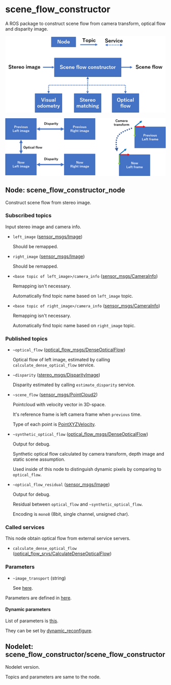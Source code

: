 # scene_flow_constructor

A ROS package to construct scene flow from camera transform, optical flow and disparity image.

![overview](scene_flow_constructor.png)

![frames](input_frames.png)

## Node: scene_flow_constructor_node

Construct scene flow from stereo image.

### Subscribed topics

Input stereo image and camera info.

* `left_image` ([sensor_msgs/Image](http://docs.ros.org/api/sensor_msgs/html/msg/Image.html))

  Should be remapped.

* `right_image` ([sensor_msgs/Image](http://docs.ros.org/api/sensor_msgs/html/msg/Image.html))

  Should be remapped.

* `<base topic of left_image>/camera_info` ([sensor_msgs/CameraInfo](http://docs.ros.org/api/sensor_msgs/html/msg/CameraInfo.html))

  Remapping isn't necessary.

  Automatically find topic name based on `left_image` topic.

* `<base topic of right_image>/camera_info` ([sensor_msgs/CameraInfo](http://docs.ros.org/api/sensor_msgs/html/msg/CameraInfo.html))

  Remapping isn't necessary.

  Automatically find topic name based on `right_image` topic.

### Published topics

* `~optical_flow` ([optical_flow_msgs/DenseOpticalFlow](https://github.com/ActiveIntelligentSystemsLab/ros_optical_flow/blob/master/optical_flow_msgs/msg/DenseOpticalFlow.msg))

  Optical flow of left image, estimated by calling `calculate_dense_optical_flow` service.

* `~disparity` ([stereo_msgs/DisparityImage](http://docs.ros.org/api/stereo_msgs/html/msg/DisparityImage.html))

  Disparity estimated by calling `estimate_disparity` service.

* `~scene_flow` ([sensor_msgs/PointCloud2](http://docs.ros.org/api/sensor_msgs/html/msg/PointCloud2.html))

  Pointcloud with velocity vector in 3D-space.

  It's reference frame is left camera frame when `previous` time.
  
  Type of each point is [PointXYZVelocity](https://github.com/ActiveIntelligentSystemsLab/moving_object_detector/blob/master/scene_flow_constructor/include/scene_flow_constructor/pcl_point_xyz_velocity.h).

* `~synthetic_optical_flow` ([optical_flow_msgs/DenseOpticalFlow](https://github.com/ActiveIntelligentSystemsLab/ros_optical_flow/blob/master/optical_flow_msgs/msg/DenseOpticalFlow.msg))

  Output for debug.

  Synthetic optical flow calculated by camera transform, depth image and static scene assumption.

  Used inside of this node to distinguish dynamic pixels by comparing to `optical_flow`.

* `~optical_flow_residual` ([sensor_msgs/Image](http://docs.ros.org/api/sensor_msgs/html/msg/Image.html))

  Output for debug.

  Residual between `optical_flow` and `~synthetic_optical_flow`.

  Encoding is `mono8` (8bit, single channel, unsigned char).

### Called services

This node obtain optical flow from external service servers.

* `calculate_dense_optical_flow` ([optical_flow_srvs/CalculateDenseOpticalFlow](https://github.com/ActiveIntelligentSystemsLab/ros_optical_flow/blob/master/optical_flow_srvs/srv/CalculateDenseOpticalFlow.srv))

### Parameters

* `~image_transport` (string)

  See [here](http://wiki.ros.org/image_transport#Parameters-1).

Parameters are defined in [here](cfg/SceneFlowConstructor.cfg).

#### Dynamic parameters

List of parameters is [this](cfg/SceneFlowConstructor.cfg).

They can be set by [dynamic_reconfigure](http://wiki.ros.org/dynamic_reconfigure).

## Nodelet: scene_flow_constructor/scene_flow_constructor

Nodelet version.

Topics and parameters are same to the node.

